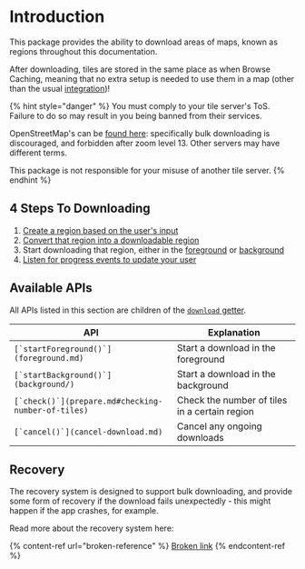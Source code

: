 # Introduction

This package provides the ability to download areas of maps, known as regions throughout this documentation.

After downloading, tiles are stored in the same place as when Browse Caching, meaning that no extra setup is needed to use them in a map (other than the usual [integration](../usage/integration.md))!

{% hint style="danger" %}
You must comply to your tile server's ToS. Failure to do so may result in you being banned from their services.

OpenStreetMap's can be [found here](https://operations.osmfoundation.org/policies/tiles): specifically bulk downloading is discouraged, and forbidden after zoom level 13. Other servers may have different terms.

This package is not responsible for your misuse of another tile server.
{% endhint %}

## 4 Steps To Downloading

1. [Create a region based on the user's input](regions.md)
2. [Convert that region into a downloadable region](prepare.md)
3. Start downloading that region, either in the [foreground](foreground.md) or [background](background/)
4. [Listen for progress events to update your user](progress.md)

## Available APIs

All APIs listed in this section are children of the [`download` getter](../usage/roots-and-stores/download.md).

| API                                                  | Explanation                                   |
| ---------------------------------------------------- | --------------------------------------------- |
| ``[`startForeground()`](foreground.md)``             | Start a download in the foreground            |
| ``[`startBackground()`](background/)``               | Start a download in the background            |
| ``[`check()`](prepare.md#checking-number-of-tiles)`` | Check the number of tiles in a certain region |
| ``[`cancel()`](cancel-download.md)``                 | Cancel any ongoing downloads                  |

## Recovery

The recovery system is designed to support bulk downloading, and provide some form of recovery if the download fails unexpectedly - this might happen if the app crashes, for example.

Read more about the recovery system here:

{% content-ref url="broken-reference" %}
[Broken link](broken-reference)
{% endcontent-ref %}
